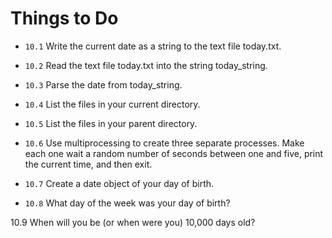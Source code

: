 # Things to Do

- `10.1` Write the current date as a string to the text file today.txt.

- `10.2` Read the text file today.txt into the string today_string.

- `10.3` Parse the date from today_string.

- `10.4` List the files in your current directory.

- `10.5` List the files in your parent directory.

- `10.6` Use multiprocessing to create three separate processes. Make each one wait a random number of seconds between one and five, print the current time, and then exit.

- `10.7` Create a date object of your day of birth.

- `10.8` What day of the week was your day of birth?

10.9 When will you be (or when were you) 10,000 days old?
